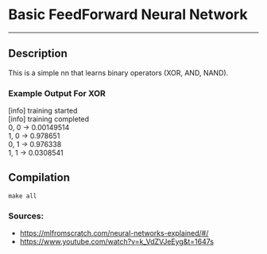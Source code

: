 # Basic FeedForward Neural Network
___

## Description
This is a simple nn that learns binary operators (XOR, AND, NAND).

### Example Output For XOR
[info] training started  
[info] training completed  
0, 0 -> 0.00149514  
1, 0 -> 0.978651  
0, 1 -> 0.976338  
1, 1 -> 0.0308541  

## Compilation
`make all`

### Sources:
- https://mlfromscratch.com/neural-networks-explained/#/
- https://www.youtube.com/watch?v=k_VdZVJeEyg&t=1647s
